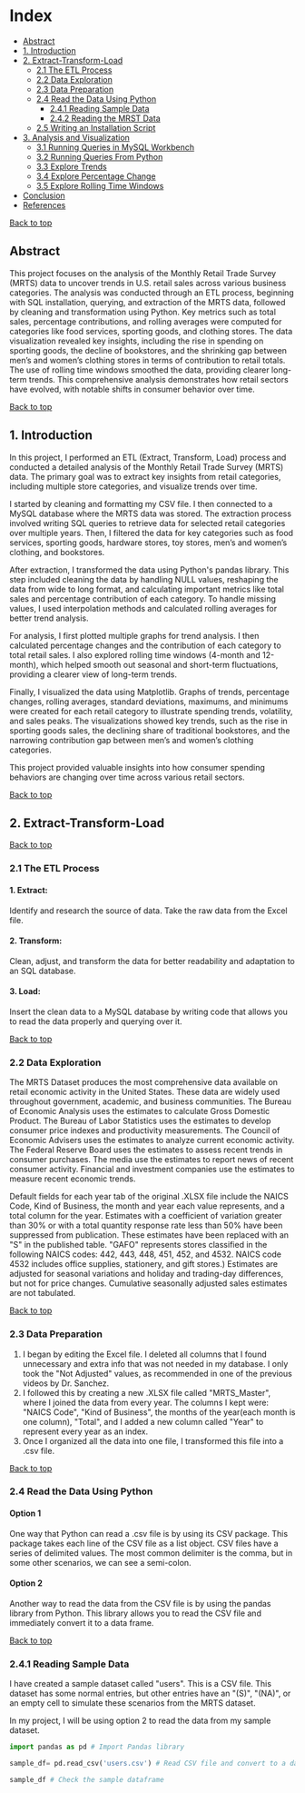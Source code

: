 # Index

- [Abstract](#Abstract)
- [1. Introduction](#1.-Introduction)
- [2. Extract-Transform-Load](#2.-Extract-Transform-Load)
    - [2.1 The ETL Process](#2.1-The-ETL-Process)
    - [2.2 Data Exploration](#2.2-Data-Exploration)
    - [2.3 Data Preparation](#2.3-Data-Preparation)
    - [2.4 Read the Data Using Python](#2.4-Reading-the-Data-Using-Python)
         - [2.4.1 Reading Sample Data](#2.4.1-Reading-Sample-Data)
         - [2.4.2 Reading the MRST Data](#2.4.2-Reading-the-MRST-Data)
    - [2.5 Writing an Installation Script](#2.5-Writing-an-Installation-Script)
- [3. Analysis and Visualization](#3.-Project-Description)
    - [3.1 Running Queries in MySQL Workbench](#3.1-Running-Queries-in-MySQL-Workbench)
    - [3.2 Running Queries From Python](#3.2-Running-Queries-From-Python)
    - [3.3 Explore Trends](#3.3-Explore-Trends)
    - [3.4 Explore Percentage Change](#3.4-Explore-Percentage-Change)
    - [3.5 Explore Rolling Time Windows](#3.5-Explore-Rolling-Time-Windows)
- [Conclusion](#Conclusion)
- [References](#References)


[Back to top](#Index)

##  Abstract

This project focuses on the analysis of the Monthly Retail Trade Survey (MRTS) data to uncover trends in U.S. retail sales across various business categories. The analysis was conducted through an ETL process, beginning with SQL installation, querying, and extraction of the MRTS data, followed by cleaning and transformation using Python. Key metrics such as total sales, percentage contributions, and rolling averages were computed for categories like food services, sporting goods, and clothing stores. The data visualization revealed key insights, including the rise in spending on sporting goods, the decline of bookstores, and the shrinking gap between men’s and women’s clothing stores in terms of contribution to retail totals. The use of rolling time windows smoothed the data, providing clearer long-term trends. This comprehensive analysis demonstrates how retail sectors have evolved, with notable shifts in consumer behavior over time.


[Back to top](#Index)

## 1. Introduction

In this project, I performed an ETL (Extract, Transform, Load) process and conducted a detailed analysis of the Monthly Retail Trade Survey (MRTS) data. The primary goal was to extract key insights from retail categories, including multiple store categories, and visualize trends over time.

I started by cleaning and formatting my CSV file. I then connected to a MySQL database where the MRTS data was stored. The extraction process involved writing SQL queries to retrieve data for selected retail categories over multiple years. Then, I filtered the data for key categories such as food services, sporting goods, hardware stores, toy stores, men’s and women’s clothing, and bookstores.

After extraction, I transformed the data using Python's pandas library. This step included cleaning the data by handling NULL values, reshaping the data from wide to long format, and calculating important metrics like total sales and percentage contribution of each category. To handle missing values, I used interpolation methods and calculated rolling averages for better trend analysis.

For analysis, I first plotted multiple graphs for trend analysis. I then calculated percentage changes and the contribution of each category to total retail sales. I also explored rolling time windows (4-month and 12-month), which helped smooth out seasonal and short-term fluctuations, providing a clearer view of long-term trends.

Finally, I visualized the data using Matplotlib. Graphs of trends, percentage changes, rolling averages, standard deviations, maximums, and minimums were created for each retail category to illustrate spending trends, volatility, and sales peaks. The visualizations showed key trends, such as the rise in sporting goods sales, the declining share of traditional bookstores, and the narrowing contribution gap between men’s and women’s clothing categories.

This project provided valuable insights into how consumer spending behaviors are changing over time across various retail sectors.


[Back to top](#Index)

## 2. Extract-Transform-Load

[Back to top](#Index)

### 2.1 The ETL Process

#### 1. Extract:  
Identify and research the source of data. Take the raw data from the Excel file.

#### 2. Transform:  
Clean, adjust, and transform the data for better readability and adaptation to an SQL database.

#### 3. Load:  
Insert the clean data to a MySQL database by writing code that allows you to read the data properly and querying over it.


[Back to top](#Index)

### 2.2 Data Exploration

The MRTS Dataset produces the most comprehensive data available on retail economic activity in the United States. These data are widely used throughout government, academic, and business communities. The Bureau of Economic Analysis uses the estimates to calculate Gross Domestic Product. The Bureau of Labor Statistics uses the estimates to develop consumer price indexes and productivity measurements. The Council of Economic Advisers uses the estimates to analyze current economic activity. The Federal Reserve Board uses the estimates to assess recent trends in consumer purchases. The media use the estimates to report news of recent consumer activity. Financial and investment companies use the estimates to measure recent economic trends.

Default fields for each year tab of the original .XLSX file include the NAICS Code, Kind of Business, the month and year each value represents, and a total column for the year. Estimates with a coefficient of variation greater than 30% or with a total quantity response rate less than 50% have been suppressed from publication. These estimates have been replaced with an "S" in the published table. "GAFO" represents stores classified in the following NAICS codes:  442, 443, 448, 451, 452, and 4532. NAICS code 4532 includes office supplies, stationery, and gift stores.) Estimates are adjusted for seasonal variations and holiday and trading-day differences, but not for price changes. Cumulative seasonally adjusted sales estimates are not tabulated.


[Back to top](#Index)

### 2.3 Data Preparation

1. I began by editing the Excel file. I deleted all columns that I found unnecessary and extra info that was not needed in my database. I only took the "Not Adjusted" values, as recommended in one of the previous videos by Dr. Sanchez.
2. I followed this by creating a new .XLSX file called "MRTS_Master", where I joined the data from every year. The columns I kept were: "NAICS Code", "Kind of Business", the months of the year(each month is one column), "Total", and I added a new column called "Year" to represent every year as an index.
3. Once I organized all the data into one file, I transformed this file into a .csv file.


[Back to top](#Index)

### 2.4 Read the Data Using Python

#### Option 1 ####
One way that Python can read a .csv file is by using its CSV package. This package takes each line of the CSV file as a list object. CSV files have a series of delimited values. The most common delimiter is the comma, but in some other scenarios, we can see a semi-colon.

#### Option 2 ####
Another way to read the data from the CSV file is by using the pandas library from Python. This library allows you to read the CSV file and immediately convert it to a data frame.


[Back to top](#Index)

### 2.4.1 Reading Sample Data

I have created a sample dataset called "users". This is a CSV file. This dataset has some normal entries, but other entries have an "(S)", "(NA)", or an empty cell to simulate these scenarios from the MRTS dataset.

In my project, I will be using option 2 to read the data from my sample dataset. 
```python
import pandas as pd # Import Pandas library

sample_df= pd.read_csv('users.csv') # Read CSV file and convert to a dataframe

sample_df # Check the sample dataframe
```
